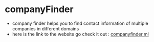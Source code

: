 
# companyFinder
- company finder helps you to find contact information of multiple companies in different domains 
- here is the link to the website go check it out :    <a href="http://companyfinder.ml/">companyfinder.ml</a>
